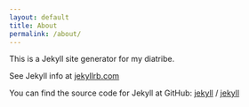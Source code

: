 ```yaml
---
layout: default
title: About
permalink: /about/
---
```


This is a Jekyll site generator for my diatribe.

See Jekyll info at [jekyllrb.com](https://jekyllrb.com/)

You can find the source code for Jekyll at GitHub:
[jekyll][jekyll-organization] /
[jekyll](https://github.com/jekyll/jekyll)

[jekyll-organization]: https://github.com/jekyll
